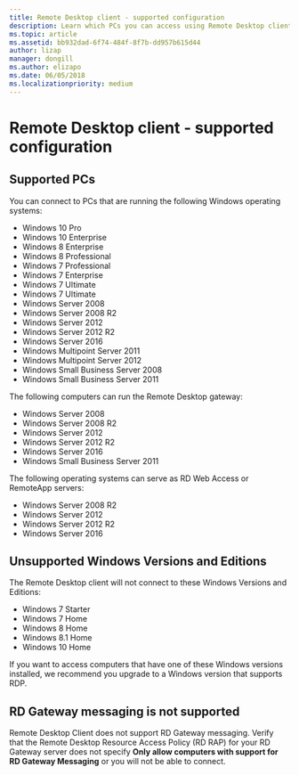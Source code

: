 ```yaml
---
title: Remote Desktop client - supported configuration
description: Learn which PCs you can access using Remote Desktop clients
ms.topic: article
ms.assetid: bb932dad-6f74-484f-8f7b-dd957b615d44
author: lizap
manager: dongill
ms.author: elizapo
ms.date: 06/05/2018
ms.localizationpriority: medium
---
```


# Remote Desktop client - supported configuration

## Supported PCs
You can connect to PCs that are running the following Windows operating systems:
- Windows 10 Pro
- Windows 10 Enterprise
- Windows 8 Enterprise
- Windows 8 Professional
- Windows 7 Professional
- Windows 7 Enterprise
- Windows 7 Ultimate
- Windows 7 Ultimate
- Windows Server 2008
- Windows Server 2008 R2
- Windows Server 2012
- Windows Server 2012 R2
- Windows Server 2016
- Windows Multipoint Server 2011
- Windows Multipoint Server 2012
- Windows Small Business Server 2008
- Windows Small Business Server 2011

The following computers can run the Remote Desktop gateway:

- Windows Server 2008
- Windows Server 2008 R2
- Windows Server 2012
- Windows Server 2012 R2
- Windows Server 2016
- Windows Small Business Server 2011

The following operating systems can serve as RD Web Access or RemoteApp servers:
- Windows Server 2008 R2
- Windows Server 2012
- Windows Server 2012 R2
- Windows Server 2016

## Unsupported Windows Versions and Editions

The Remote Desktop client will not connect to these Windows Versions and Editions:

- Windows 7 Starter
- Windows 7 Home
- Windows 8 Home
- Windows 8.1 Home
- Windows 10 Home

If you want to access computers that have one of these Windows versions installed, we recommend you upgrade to a Windows version that supports RDP.

## RD Gateway messaging is not supported
Remote Desktop Client does not support RD Gateway messaging. Verify that the Remote Desktop Resource Access Policy (RD RAP) for your RD Gateway server does not specify **Only allow computers with support for RD Gateway Messaging** or you will not be able to connect.